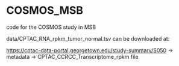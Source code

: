 # COSMOS_MSB
code for the COSMOS study in MSB

data/CPTAC_RNA_rpkm_tumor_normal.tsv can be downloaded at: 

https://cptac-data-portal.georgetown.edu/study-summary/S050 -> metadata -> CPTAC_CCRCC_Transcriptome_rpkm file
